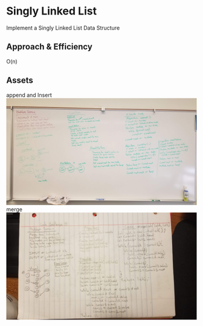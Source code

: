# Singly Linked List
Implement a Singly Linked List Data Structure

## Approach & Efficiency
O(n)

## Assets
append and Insert
![](./assets/appendandInsert.jpg)
merge
![](./assets/merge.jpg)